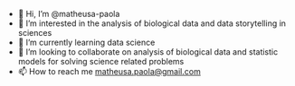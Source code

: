 - 👋 Hi, I’m @matheusa-paola
- 👀 I’m interested in the analysis of biological data and data storytelling in sciences
- 🌱 I’m currently learning data science
- 💞️ I’m looking to collaborate on analysis of biological data and statistic models for solving science related problems
- 📫 How to reach me matheusa.paola@gmail.com

<!---
matheusa-paola/matheusa-paola is a ✨ special ✨ repository because its `README.md` (this file) appears on your GitHub profile.
You can click the Preview link to take a look at your changes.
--->

